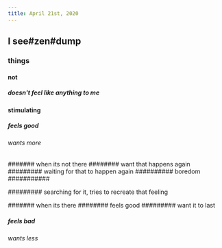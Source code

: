 ```yaml
---
title: April 21st, 2020
---
```


## I see#zen#dump
### things
#### not
##### doesn't feel like anything to me

#### stimulating
##### feels good
###### wants more
####### when its not there
######## want that happens again
######### waiting for that to happen again
########## boredom
########### 

######### searching for it, tries to recreate that feeling 

####### when its there
######## feels good
######### want it to last

##### feels bad
###### wants less
